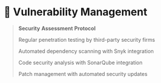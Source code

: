 # 🧪 Vulnerability Management



> **Security** **Assessment** **Protocol**
>
> Regular penetration testing by third-party security firms
>
> Automated dependency scanning with Snyk integration
>
> Code security analysis with SonarQube integration
>
> Patch management with automated security updates
